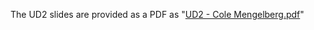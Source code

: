 The UD2 slides are provided as a PDF as "[UD2 - Cole Mengelberg.pdf](UD2%20-%20Cole%20Mengelberg.pdf)"